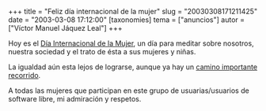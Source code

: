 +++
title = "Feliz día internacional de la mujer"
slug = "20030308171211425"
date = "2003-03-08 17:12:00"
[taxonomies]
tema = ["anuncios"]
autor = ["Víctor Manuel Jáquez Leal"]
+++

Hoy es el [Día Internacional de la
Mujer](http://www.un.org/spanish/events/women/iwd/2003/), un día para
meditar sobre nosotros, nuestra sociedad y el trato de ésta a sus
mujeres y niñas.

La igualdad aún esta lejos de lograrse, aunque ya hay un [camino
importante
recorrido](http://www.isis.aust.com/iwd/stevens/contents.htm).

A todas las mujeres que participan en este grupo de usuarias/usuarios de
software libre, mi admiración y respetos.


